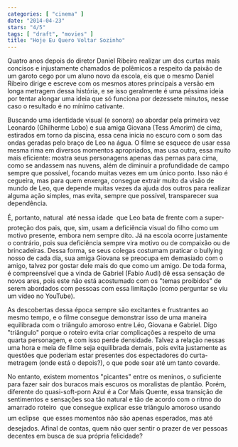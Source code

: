 ```yaml
---
categories: [ "cinema" ]
date: "2014-04-23"
stars: "4/5"
tags: [ "draft", "movies" ]
title: "Hoje Eu Quero Voltar Sozinho"
---
```

Quatro anos depois do diretor Daniel Ribeiro realizar um dos curtas mais
concisos e injustamente chamados de polêmicos a respeito da paixão
de um garoto cego por um aluno novo da escola, eis que o mesmo Daniel
Ribeiro dirige e escreve com os mesmos atores principais a versão em
longa metragem dessa história, e se isso geralmente é uma péssima
ideia por tentar alongar uma ideia que só funciona por dezessete minutos,
nesse caso o resultado é no mínimo cativante.

Buscando uma identidade visual (e sonora) ao abordar pela primeira vez
Leonardo (Ghilherme Lobo) e sua amiga Giovana (Tess Amorim) de cima,
estirados em torno da piscina, essa cena inicia no escuro com o som das
ondas geradas pelo braço de Leo na água. O filme se esquece de usar essa
mesma rima em diversos momentos apropriados, mas usa outra, essa muito
mais eficiente: mostra seus personagens apenas das pernas para cima,
como se andassem nas nuvens, além de diminuir a profundidade de campo
sempre que possível, focando muitas vezes em um único ponto. Isso
não é cegueira, mas para quem enxerga, consegue extrair muito da
visão de mundo de Leo, que depende muitas vezes da ajuda dos outros
para realizar alguma ação simples, mas evita, sempre que possível,
transparecer sua dependência.

É, portanto, natural  até nessa idade  que Leo bata de frente
com a super-proteção dos pais, que, sim, usam a deficiência visual
do filho como um motivo presente, embora nem sempre dito. Já na escola
ocorre justamente o contrário, pois sua deficiência sempre vira motivo
ou de compaixão ou de brincadeiras. Dessa forma, se seus colegas
costumam praticar o bullying nosso de cada dia, sua amiga Giovana se
preocupa em demasiado com o amigo, talvez por gostar dele mais do que
como um amigo. De toda forma, é compreensível que a vinda de Gabriel
(Fabio Audi) dê essa sensação de novos ares, pois este não está
acostumado com os "temas proibidos" de serem abordados com pessoas com
essa limitação (como perguntar se viu um vídeo no YouTube).

As descobertas dessa época sempre são excitantes e frustrantes ao mesmo
tempo, e o filme consegue demonstrar isso de uma maneira equilibrada com
o triângulo amoroso entre Léo, Giovana e Gabriel. Digo "triângulo"
porque o roteiro evita criar complicações a respeito de uma quarta
personagem, e com isso perde densidade. Talvez a relação nessas uma
hora e meia de filme seja equilibrada demais, pois evita justamente as
questões que poderiam estar presentes dos espectadores do curta-metragem
(onde está o depois?), o que pode soar até um tanto covarde.

No entanto, existem momentos "picantes" entre os meninos, o
suficiente para fazer sair dos buracos mais escuros os moralistas de
plantão. Porém, diferente do quasi-soft-porn Azul é a Cor Mais Quente,
essa transição de sentimentos e sensações soa tão natural e tão
de acordo com o ritmo do amarrado roteiro  que consegue explicar
esse triângulo amoroso usando um eclipse  que esses momentos não
são apenas esperados, mas até desejados. Afinal de contas, quem não
quer sentir o prazer de ver pessoas decentes em busca de sua própria
felicidade?
